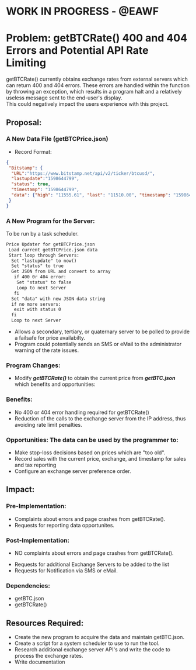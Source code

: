 # WORK IN PROGRESS - @EAWF
# Problem: getBTCRate() 400 and 404 Errors and Potential API Rate Limiting
getBTCRate() currently obtains exchange rates from external servers which can return 400 and 404 errors. These errors are handled within the function by throwing an exception, which results in a program halt and a relatively useless message sent to the end-user's display.<br/>This could negatively impact the users experience with this project.
## Proposal:
### A New Data File (getBTCPrice.json)
- Record Format:
```json
{
 "Bitstamp": {
  "URL":"https://www.bitstamp.net/api/v2/ticker/btcusd/",
  "lastupdate":"1598644799",
  "status": true,
  "timestamp": "1598644799",
  "data": {"high": "11555.61", "last": "11510.00", "timestamp": "1598644799", "bid": "11505.00", "vwap": "11430.48", "volume": "6512.55174336", "low": "11228.50", "ask": "11513.09", "open": "11332.26"}
 }
}
```
### A New Program for the Server:
To be run by a task scheduler.
```txt
Price Updater for getBTCPrice.json
 Load current getBTCPrice.json data
 Start loop through Servers:
  Set "lastupdate" to now()
  Set "status" to true
  Get JSON from URL and convert to array
   if 400 0r 404 error:
    Set "status" to false
    Loop to next Server
   fi
  Set "data" with new JSON data string
  if no more servers:
   exit with status 0
  fi
  Loop to next Server
```
- Allows a secondary, tertiary, or quaternary server to be polled to provide a failsafe for price availabilty.
- Program could potentially sends an SMS or eMail to the administrator warning of the rate issues.
### Program Changes:
- Modify ***getBTCRate()*** to obtain the current price from ***getBTC.json*** which benefits and opportunities:
### Benefits:
- No 400 or 404 error handling required for getBTCRate()
- Reduction of the calls to the exchange server from the IP address, thus avoiding rate limit penalties.
### Opportunities: The data can be used by the programmer to:
- Make stop-loss decisions based on prices which are "too old".
- Record sales with the current price, exchange, and timestamp for sales and tax reporting
- Configure an exchange server preference order.
## Impact:
### Pre-Implementation:
- Complaints about errors and page crashes from getBTCRate().
- Requests for reporting data opportunites.
### Post-Implementation:
* NO complaints about errors and page crashes from getBTCRate().
- Requests for additional Exchange Servers to be added to the list
- Requests for Notification via SMS or eMail.
### Dependencies:
- getBTC.json
- getBTCRate()
## Resources Required:
- Create the new program to acquire the data and maintain getBTC.json.
- Create a script for a system scheduler to use to run the tool.
- Research additional exchange server API's and write the code to process the exchange rates.
- Write documentation

